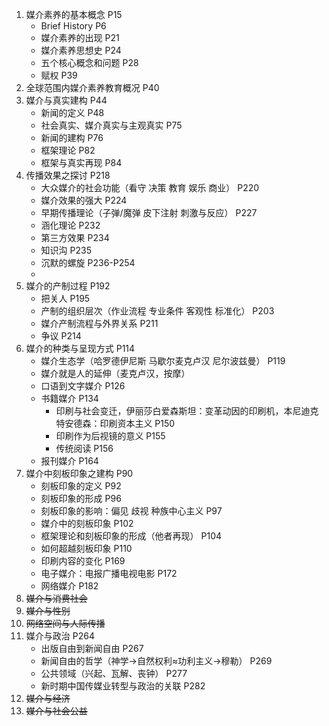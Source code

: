 1. 媒介素养的基本概念 P15
    * Brief History P6
    * 媒介素养的出现 P21
    * 媒介素养思想史 P24
    * 五个核心概念和问题 P28
    * 赋权 P39
2. 全球范围内媒介素养教育概况 P40
3. 媒介与真实建构 P44
    * 新闻的定义 P48
    * 社会真实、媒介真实与主观真实 P75
    * 新闻的建构 P76
    * 框架理论 P82
    * 框架与真实再现 P84
4. 传播效果之探讨 P218
    * 大众媒介的社会功能（看守 决策 教育 娱乐 商业） P220
    * 媒介效果的强大 P224
    * 早期传播理论（子弹/魔弹 皮下注射 刺激与反应） P227
    * 涵化理论 P232
    * 第三方效果 P234
    * 知识沟 P235
    * 沉默的螺旋 P236-P254
    * 
5. 媒介的产制过程 P192
    * 把关人 P195
    * 产制的组织层次（作业流程 专业条件 客观性 标准化） P203
    * 媒介产制流程与外界关系 P211
    * 争议 P214
6. 媒介的种类与呈现方式 P114
    * 媒介生态学（哈罗德伊尼斯 马歇尔麦克卢汉 尼尔波兹曼） P119
    * 媒介就是人的延伸（麦克卢汉，按摩）
    * 口语到文字媒介 P126
    * 书籍媒介 P134
        * 印刷与社会变迁，伊丽莎白爱森斯坦：变革动因的印刷机，本尼迪克特安德森：印刷资本主义 P150
        * 印刷作为后视镜的意义 P155
        * 传统阅读 P156
    * 报刊媒介 P164
7. 媒介中刻板印象之建构 P90
    * 刻板印象的定义 P92
    * 刻板印象的形成 P96
    * 刻板印象的影响：偏见 歧视 种族中心主义 P97
    * 媒介中的刻板印象 P102
    * 框架理论和刻板印象的形成（他者再现） P104
    * 如何超越刻板印象 P110
    * 印刷内容的变化 P169
    * 电子媒介：电报广播电视电影 P172
    * 网络媒介 P182
8. ~~媒介与消费社会~~
9. ~~媒介与性别~~
10. ~~网络空间与人际传播~~
11. 媒介与政治 P264
     * 出版自由到新闻自由 P267
     * 新闻自由的哲学（神学->自然权利≈功利主义->穆勒） P269
     * 公共领域（兴起、瓦解、丧钟） P277
     * 新时期中国传媒业转型与政治的关联 P282
12. ~~媒介与经济~~
13. ~~媒介与社会公益~~

